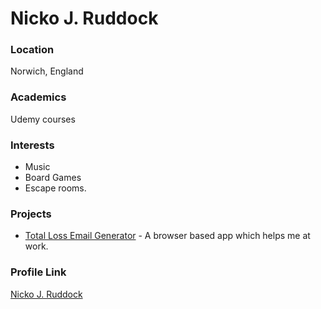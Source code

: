 # Nicko J. Ruddock

### Location

Norwich, England

### Academics

Udemy courses

### Interests

- Music 
- Board Games 
- Escape rooms.

### Projects

- [Total Loss Email Generator](https://github.com/GingerNinjaNicko/workEmailGen) - A browser based app which helps me at work.

### Profile Link

[Nicko J. Ruddock](https://github.com/GingerNinjaNicko/)